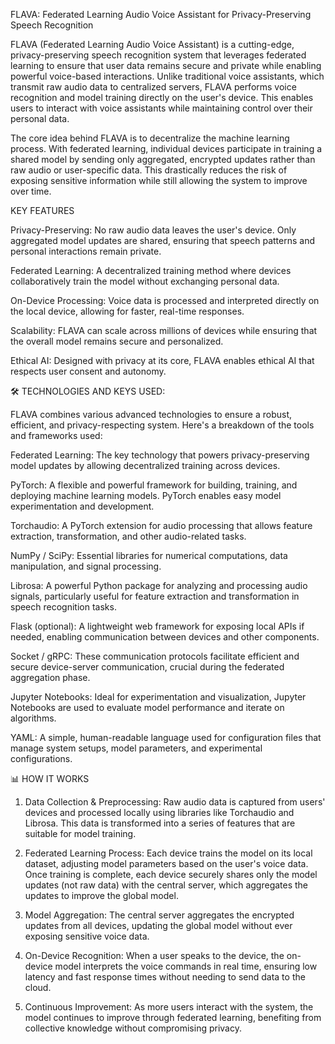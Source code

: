 FLAVA: Federated Learning Audio Voice Assistant for Privacy-Preserving Speech Recognition

FLAVA (Federated Learning Audio Voice Assistant) is a cutting-edge, privacy-preserving speech recognition system that leverages federated learning to ensure that user data remains secure and private while enabling powerful voice-based interactions. Unlike traditional voice assistants, which transmit raw audio data to centralized servers, FLAVA performs voice recognition and model training directly on the user's device. This enables users to interact with voice assistants while maintaining control over their personal data.

The core idea behind FLAVA is to decentralize the machine learning process. With federated learning, individual devices participate in training a shared model by sending only aggregated, encrypted updates rather than raw audio or user-specific data. This drastically reduces the risk of exposing sensitive information while still allowing the system to improve over time.

KEY FEATURES

Privacy-Preserving: No raw audio data leaves the user's device. Only aggregated model updates are shared, ensuring that speech patterns and personal interactions remain private.

Federated Learning: A decentralized training method where devices collaboratively train the model without exchanging personal data.

On-Device Processing: Voice data is processed and interpreted directly on the local device, allowing for faster, real-time responses.

Scalability: FLAVA can scale across millions of devices while ensuring that the overall model remains secure and personalized.

Ethical AI: Designed with privacy at its core, FLAVA enables ethical AI that respects user consent and autonomy.

🛠️ TECHNOLOGIES AND KEYS USED:

FLAVA combines various advanced technologies to ensure a robust, efficient, and privacy-respecting system. Here's a breakdown of the tools and frameworks used:

Federated Learning: The key technology that powers privacy-preserving model updates by allowing decentralized training across devices.

PyTorch: A flexible and powerful framework for building, training, and deploying machine learning models. PyTorch enables easy model experimentation and development.

Torchaudio: A PyTorch extension for audio processing that allows feature extraction, transformation, and other audio-related tasks.

NumPy / SciPy: Essential libraries for numerical computations, data manipulation, and signal processing.

Librosa: A powerful Python package for analyzing and processing audio signals, particularly useful for feature extraction and transformation in speech recognition tasks.

Flask (optional): A lightweight web framework for exposing local APIs if needed, enabling communication between devices and other components.

Socket / gRPC: These communication protocols facilitate efficient and secure device-server communication, crucial during the federated aggregation phase.

Jupyter Notebooks: Ideal for experimentation and visualization, Jupyter Notebooks are used to evaluate model performance and iterate on algorithms.

YAML: A simple, human-readable language used for configuration files that manage system setups, model parameters, and experimental configurations.

📊 HOW IT WORKS

1. Data Collection & Preprocessing:
Raw audio data is captured from users' devices and processed locally using libraries like Torchaudio and Librosa. This data is transformed into a series of features that are suitable for model training.

2. Federated Learning Process:
Each device trains the model on its local dataset, adjusting model parameters based on the user's voice data.
Once training is complete, each device securely shares only the model updates (not raw data) with the central server, which aggregates the updates to improve the global model.

3. Model Aggregation:
The central server aggregates the encrypted updates from all devices, updating the global model without ever exposing sensitive voice data.

4. On-Device Recognition:
When a user speaks to the device, the on-device model interprets the voice commands in real time, ensuring low latency and fast response times without needing to send data to the cloud.

5. Continuous Improvement:
As more users interact with the system, the model continues to improve through federated learning, benefiting from collective knowledge without compromising privacy.

